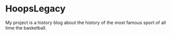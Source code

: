 # HoopsLegacy
My project is a history blog about the history of the most famous sport of all time the basketball.
